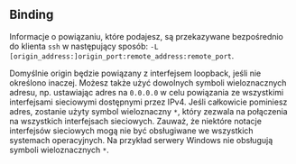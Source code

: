 ## Binding

Informacje o powiązaniu, które podajesz, są przekazywane bezpośrednio do klienta `ssh` w następujący sposób: `-L [origin_address:]origin_port:remote_address:remote_port`.

Domyślnie origin będzie powiązany z interfejsem loopback, jeśli nie określono inaczej. Możesz także użyć dowolnych symboli wieloznacznych adresu, np. ustawiając adres na `0.0.0.0` w celu powiązania ze wszystkimi interfejsami sieciowymi dostępnymi przez IPv4. Jeśli całkowicie pominiesz adres, zostanie użyty symbol wieloznaczny `*`, który zezwala na połączenia na wszystkich interfejsach sieciowych. Zauważ, że niektóre notacje interfejsów sieciowych mogą nie być obsługiwane we wszystkich systemach operacyjnych. Na przykład serwery Windows nie obsługują symboli wieloznacznych `*`.
